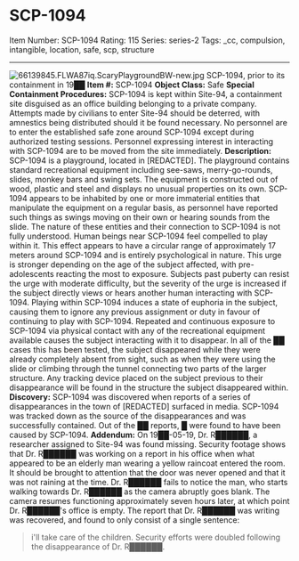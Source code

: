 # SCP-1094
Item Number: SCP-1094
Rating: 115
Series: series-2
Tags: _cc, compulsion, intangible, location, safe, scp, structure

---

![66139845.FLWA87iq.ScaryPlaygroundBW-new.jpg](https://scp-wiki.wdfiles.com/local--files/scp-1094/66139845.FLWA87iq.ScaryPlaygroundBW-new.jpg)
SCP-1094, prior to its containment in 19██
**Item #:** SCP-1094
**Object Class:** Safe
**Special Containment Procedures:** SCP-1094 is kept within Site-94, a containment site disguised as an office building belonging to a private company. Attempts made by civilians to enter Site-94 should be deterred, with amnestics being distributed should it be found necessary. No personnel are to enter the established safe zone around SCP-1094 except during authorized testing sessions. Personnel expressing interest in interacting with SCP-1094 are to be moved from the site immediately.
**Description:** SCP-1094 is a playground, located in [REDACTED]. The playground contains standard recreational equipment including see-saws, merry-go-rounds, slides, monkey bars and swing sets. The equipment is constructed out of wood, plastic and steel and displays no unusual properties on its own. SCP-1094 appears to be inhabited by one or more immaterial entities that manipulate the equipment on a regular basis, as personnel have reported such things as swings moving on their own or hearing sounds from the slide. The nature of these entities and their connection to SCP-1094 is not fully understood.
Human beings near SCP-1094 feel compelled to play within it. This effect appears to have a circular range of approximately 17 meters around SCP-1094 and is entirely psychological in nature. This urge is stronger depending on the age of the subject affected, with pre-adolescents reacting the most to exposure. Subjects past puberty can resist the urge with moderate difficulty, but the severity of the urge is increased if the subject directly views or hears another human interacting with SCP-1094. Playing within SCP-1094 induces a state of euphoria in the subject, causing them to ignore any previous assignment or duty in favour of continuing to play with SCP-1094.
Repeated and continuous exposure to SCP-1094 via physical contact with any of the recreational equipment available causes the subject interacting with it to disappear. In all of the ██ cases this has been tested, the subject disappeared while they were already completely absent from sight, such as when they were using the slide or climbing through the tunnel connecting two parts of the larger structure. Any tracking device placed on the subject previous to their disappearance will be found in the structure the subject disappeared within.
**Discovery:** SCP-1094 was discovered when reports of a series of disappearances in the town of [REDACTED] surfaced in media. SCP-1094 was tracked down as the source of the disappearances and was successfully contained. Out of the ██ reports, █ were found to have been caused by SCP-1094.
**Addendum:** On 19██-05-19, Dr. R██████, a researcher assigned to Site-94 was found missing. Security footage shows that Dr. R██████ was working on a report in his office when what appeared to be an elderly man wearing a yellow raincoat entered the room. It should be brought to attention that the door was never opened and that it was not raining at the time. Dr. R██████ fails to notice the man, who starts walking towards Dr. R██████ as the camera abruptly goes blank. The camera resumes functioning approximately seven hours later, at which point Dr. R██████'s office is empty. The report that Dr. R██████ was writing was recovered, and found to only consist of a single sentence:
> i'll take care of the children.
Security efforts were doubled following the disappearance of Dr. R██████.
